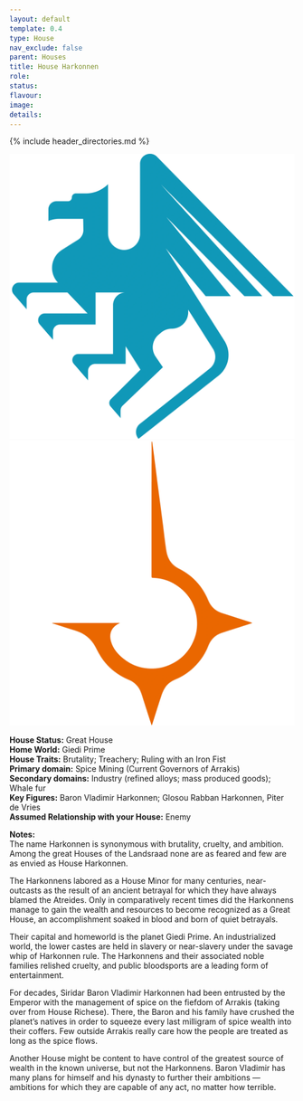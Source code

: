 ```yaml
---
layout: default
template: 0.4
type: House
nav_exclude: false
parent: Houses
title: House Harkonnen
role: 
status: 
flavour: 
image: 
details:
---
```

{% include header_directories.md %}

![](../../imgs/Pasted%20image%2020250607152001.png)  ![](../../imgs/Pasted%20image%2020250607152106.png)

**House Status:** Great House  
**Home World:** Giedi Prime  
**House Traits:** Brutality; Treachery; Ruling with an Iron Fist  
**Primary domain:** Spice Mining (Current Governors of Arrakis)  
**Secondary domains:** Industry (refined alloys; mass produced goods); Whale fur  
**Key Figures:** Baron Vladimir Harkonnen; Glosou Rabban Harkonnen, Piter de Vries  
**Assumed Relationship with your House:** Enemy  
  
**Notes:**  
The name Harkonnen is synonymous with brutality, cruelty, and ambition. Among the great Houses of the Landsraad none are as feared and few are as envied as House Harkonnen.  

The Harkonnens labored as a House Minor for many centuries, near-outcasts as the result of an ancient
betrayal for which they have always blamed the Atreides. Only in comparatively recent times did the Harkonnens manage to gain the wealth and resources to become recognized as a Great House, an accomplishment soaked in blood and born of quiet betrayals.  

Their capital and homeworld is the planet Giedi Prime. An industrialized world, the lower castes are held in slavery or near-slavery under the savage whip of Harkonnen rule. The Harkonnens and their associated noble families relished cruelty, and public bloodsports are a leading form of entertainment.  

For decades, Siridar Baron Vladimir Harkonnen had been entrusted by the Emperor with the management of spice on the fiefdom of Arrakis (taking over from House Richese). There, the Baron and his family have crushed the planet’s natives in order to squeeze every last milligram of spice wealth into their coffers. Few outside Arrakis really care how the people are treated as long as the spice flows.  

Another House might be content to have control of the greatest source of wealth in the known universe, but not the Harkonnens. Baron Vladimir has many plans for himself and his dynasty to further their ambitions — ambitions for which they are capable of any act, no matter how terrible.  